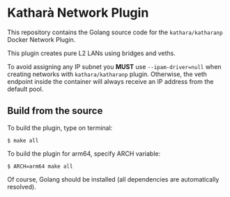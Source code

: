 # Katharà Network Plugin

This repository contains the Golang source code for the `kathara/katharanp` Docker Network Plugin.

This plugin creates pure L2 LANs using bridges and veths. 

To avoid assigning any IP subnet you **MUST** use `--ipam-driver=null` when creating networks with `kathara/katharanp` plugin. Otherwise, the veth endpoint inside the container will always receive an IP address from the default pool.

## Build from the source

To build the plugin, type on terminal:
```
$ make all
```

To build the plugin for arm64, specify ARCH variable:
```
$ ARCH=arm64 make all
```

Of course, Golang should be installed (all dependencies are automatically resolved).
